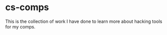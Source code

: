 # cs-comps

This is the collection of work I have done to learn more about hacking tools for my comps.

